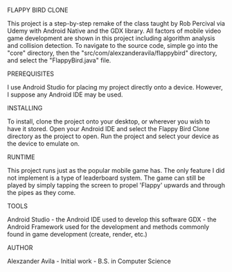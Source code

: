 FLAPPY BIRD CLONE

This project is a step-by-step remake of the class taught by Rob Percival via Udemy with Android Native and the GDX library. All factors of mobile video game development are shown in this project including algorithm analysis and collision detection. To navigate to the source code, simple go into the "core" directory, then the "src/com/alexzanderavila/flappybird" directory, and select the "FlappyBird.java" file. 


PREREQUISITES

I use Android Studio for placing my project directly onto a device. However, I suppose any Android IDE may be used.


INSTALLING

To install, clone the project onto your desktop, or wherever you wish to have it stored. 
Open your Android IDE and select the Flappy Bird Clone directory as the project to open.
Run the project and select your device as the device to emulate on.


RUNTIME

This project runs just as the popular mobile game has. The only feature I did not implement is a type of leaderboard system. The game can still be played by simply tapping the screen to propel 'Flappy' upwards and through the pipes as they come.


TOOLS

Android Studio - the Android IDE used to develop this software
GDX - the Android Framework used for the development and methods commonly found in game development (create, render, etc.)


AUTHOR

Alexzander Avila - Initial work - B.S. in Computer Science
